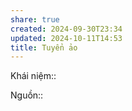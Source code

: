 ```yaml
---
share: true
created: 2024-09-30T23:34
updated: 2024-10-11T14:53
title: Tuyển ảo
---
```

Khái niệm:: 

Nguồn:: 

